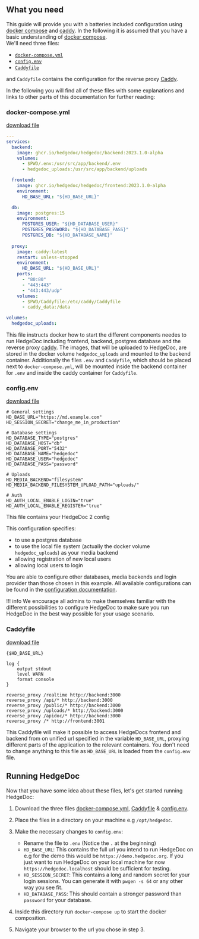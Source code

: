 ## What you need

This guide will provide you with a batteries included configuration using [docker compose][docker-compose-docs] and [caddy][caddy].
In the following it is assumed that you have a basic understanding of [docker compose][docker-compose-docs].  
We'll need three files: 

- [`docker-compose.yml`][docker-compose-file]
- [`config.env`][config.env]
- [`Caddyfile`][Caddyfile]

and `Caddyfile` contains the configuration for the reverse proxy [Caddy][caddy].

In the following you will find all of these files with some explanations and links to other parts of this documentation for further reading:

### docker-compose.yml

[download file][docker-compose-file]

```yaml
---
services:
  backend:
    image: ghcr.io/hedgedoc/hedgedoc/backend:2023.1.0-alpha
    volumes:
      - $PWD/.env:/usr/src/app/backend/.env
      - hedgedoc_uploads:/usr/src/app/backend/uploads

  frontend:
    image: ghcr.io/hedgedoc/hedgedoc/frontend:2023.1.0-alpha
    environment:
      HD_BASE_URL: "${HD_BASE_URL}"

  db:
    image: postgres:15
    environment:
      POSTGRES_USER: "${HD_DATABASE_USER}"
      POSTGRES_PASSWORD: "${HD_DATABASE_PASS}"
      POSTGRES_DB: "${HD_DATABASE_NAME}"
  
  proxy:
    image: caddy:latest
    restart: unless-stopped
    environment:
      HD_BASE_URL: "${HD_BASE_URL}"
    ports:
      - "80:80"
      - "443:443"
      - "443:443/udp"
    volumes:
      - $PWD/Caddyfile:/etc/caddy/Caddyfile
      - caddy_data:/data

volumes:
  hedgedoc_uploads:
```

This file instructs docker how to start the different components needes to run HedgeDoc including frontend, backend, postgres database and the reverse proxy [caddy][caddy]. The images, that will be uploaded to HedgeDoc, are stored in the docker volume `hedgedoc_uploads` and mounted to the backend container. Additionally the files `.env` and `Caddyfile`, which should be placed next to `docker-compose.yml`, will be mounted inside the backend container for `.env` and inside the caddy container for `Caddyfile`.

### config.env

[download file][config.env]

```
# General settings
HD_BASE_URL="https://md.example.com"
HD_SESSION_SECRET="change_me_in_production"

# Database settings
HD_DATABASE_TYPE="postgres"
HD_DATABASE_HOST="db"
HD_DATABASE_PORT="5432"
HD_DATABASE_NAME="hedgedoc"
HD_DATABASE_USER="hedgedoc"
HD_DATABASE_PASS="password"

# Uploads
HD_MEDIA_BACKEND="filesystem"
HD_MEDIA_BACKEND_FILESYSTEM_UPLOAD_PATH="uploads/"

# Auth
HD_AUTH_LOCAL_ENABLE_LOGIN="true"
HD_AUTH_LOCAL_ENABLE_REGISTER="true"
```
This file contains your HedgeDoc 2 config

This configuration specifies:   

- to use a postgres database  
- to use the local file system (actually the docker volume `hedgedoc_uploads`) as your media backend    
- allowing registration of new local users
- allowing local users to login  

You are able to configure other databases, media backends and login provider than those chosen in this example. All available configurations can be found in the [configuration documentation][config-docs].

!!! info
      We encourage all admins to make themselves familiar with the different possibilities to configure HedgeDoc to make sure you run HedgeDoc in the best way possible for your usage scenario.

### Caddyfile

[download file][Caddyfile]

```
{$HD_BASE_URL}

log {
	output stdout
	level WARN
	format console
}

reverse_proxy /realtime http://backend:3000
reverse_proxy /api/* http://backend:3000
reverse_proxy /public/* http://backend:3000
reverse_proxy /uploads/* http://backend:3000
reverse_proxy /apidoc/* http://backend:3000
reverse_proxy /* http://frontend:3001
```

This Caddyfile will make it possible to access HedgeDocs frontend and backend from on unified url specified in the variable `HD_BASE_URL`, proxying different parts of the application to the relevant containers. You don't need to change anything to this file as `HD_BASE_URL` is loaded from the `config.env` file.

## Running HedgeDoc

Now that you have some idea about these files, let's get started running HedgeDoc:

1. Download the three files [docker-compose.yml][docker-compose-file], [Caddyfile][Caddyfile] & [config.env][config.env].
2. Place the files in a directory on your machine e.g `/opt/hedgedoc`.
3. Make the necessary changes to `config.env`:

    - Rename the file to `.env` (Notice the `.` at the beginning)
    - `HD_BASE_URL`: This contains the full url you intend to run HedgeDoc on e.g for the demo this would be `https://demo.hedgedoc.org`. If you just want to run HedgeDoc on your local machine for now `https://hedgedoc.localhost` should be sufficient for testing.
    - `HD_SESSION_SECRET`: This contains a long and random secret for your login sessions. You can generate it with `pwgen -s 64` or any other way you see fit.
    - `HD_DATABASE_PASS`: This should contain a stronger password than `password` for your database.

4. Inside this directory run `docker-compose up` to start the docker composition.
5. Navigate your browser to the url you chose in step 3.

[docker-compose-docs]: https://docs.docker.com/compose
[config-docs]: /config
[caddy]: https://caddyserver.com/
[docker-compose-file]: /setup/docker/docker-compose.yml
[config.env]: /setup/docker/config.env
[Caddyfile]: /setup/docker/Caddyfile